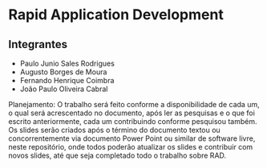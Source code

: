 # Rapid Application Development

## Integrantes 

- Paulo Junio Sales Rodrigues
- Augusto Borges de Moura
- Fernando Henrique Coimbra
- João Paulo Oliveira Cabral

Planejamento:
O trabalho será feito conforme a disponibilidade de cada um, o qual será acrescentado no documento, após ler as pesquisas e o que foi escrito anteriormente, cada um contribuindo conforme pesquisou também. Os slides serão criados após o término do documento textou ou concorrentemente via documento Power Point ou similar de software livre, neste repositório, onde todos poderão atualizar os slides e contribuir com novos slides, até que seja completado todo o trabalho sobre RAD.
